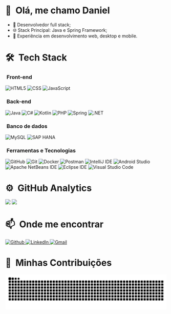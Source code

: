 # 👋 &nbsp;Olá, me chamo Daniel

- 💼 Desenvolvedor full stack;
- 🌐 Stack Principal: Java e Spring Framework;
- 🚀 Experiência em desenvolvimento web, desktop e mobile.

# 🛠 &nbsp;Tech Stack

### &nbsp;Front-end
<p height="">
  <img src="https://img.shields.io/badge/HTML5-E34F26?style=for-the-badge&logo=html5&logoColor=white", height=30, title="HTML5"/>
  <img src="https://img.shields.io/badge/CSS3-1572B6?style=for-the-badge&logo=css3&logoColor=white" height=30, title="CSS"/>
  <img src="https://img.shields.io/badge/JavaScript-323330?style=for-the-badge&logo=javascript&logoColor=F7DF1E" height=30, title="JavaScript"/>
</p>

### &nbsp;Back-end

<p height="">
  <img src="https://img.shields.io/badge/Java-ED8B00?style=flat&logo=openjdk&logoColor=white" height=30, title="Java"/>
  <img src="https://img.shields.io/badge/C%23-239120?style=for-the-badge&logo=csharp&logoColor=white" height=30, title="C#"/>
  <img src="https://img.shields.io/badge/Kotlin-B125EA?style=for-the-badge&logo=kotlin&logoColor=white" height=30, title="Kotlin"/>
  <img src="https://img.shields.io/badge/PHP-777BB4?style=for-the-badge&logo=php&logoColor=white" height=30, title="PHP"/>
  <img src="https://img.shields.io/badge/Spring-6DB33F.svg?style=for-the-badge&logo=Spring&logoColor=white" height=30, title="Spring"/>
  <img src="https://img.shields.io/badge/.NET-512BD4?style=for-the-badge&logo=dotnet&logoColor=white" height=30, title=".NET"/>
</p>

### &nbsp;Banco de dados
<p height="">
  <img src="https://img.shields.io/badge/MySQL-005C84?style=for-the-badge&logo=mysql&logoColor=white" height=30, title="MySQL"/>
  <img src="https://img.shields.io/badge/SAP-0FAAFF.svg?style=for-the-badge&logo=SAP&logoColor=white" height=30, title="SAP HANA"/>
</p>

### &nbsp;Ferramentas e Tecnologias
<p height="">
  <img src="https://img.shields.io/badge/GitHub-181717.svg?style=for-the-badge&logo=GitHub&logoColor=white" height=30, , title="GitHub"/>
  <img src="https://img.shields.io/badge/Git-F05032.svg?style=for-the-badge&logo=Git&logoColor=white" height=30, title="Git"/>
  <img src="https://img.shields.io/badge/Docker-2496ED.svg?style=for-the-badge&logo=Docker&logoColor=white" height=30, title="Docker"/>
  <img src="https://img.shields.io/badge/Postman-FF6C37.svg?style=for-the-badge&logo=Postman&logoColor=white" height=30, title="Postman"/>
  <img src="https://img.shields.io/badge/IntelliJ%20IDEA-000000.svg?style=for-the-badge&logo=IntelliJ-IDEA&logoColor=white" height=30, title="IntelliJ IDE"/>
  <img src="https://img.shields.io/badge/Android%20Studio-3DDC84.svg?style=for-the-badge&logo=Android-Studio&logoColor=white" height=30, title="Android Studio"/>
  <img src="https://img.shields.io/badge/Apache%20NetBeans%20IDE-1B6AC6.svg?style=for-the-badge&logo=Apache-NetBeans-IDE&logoColor=white" height=30, title="Apache NetBeans IDE"/>
  <img src="https://img.shields.io/badge/Eclipse%20IDE-2C2255.svg?style=for-the-badge&logo=Eclipse-IDE&logoColor=white" height=30, title="Eclipse IDE"/>
  <img src="https://img.shields.io/badge/Visual_Studio_Code-0078D4?style=for-the-badge&logo=visual%20studio%20code&logoColor=white" height=30, title="Visual Studio Code"/>
</p>

# ⚙️ &nbsp;GitHub Analytics

[<img src="https://github-readme-stats.vercel.app/api?username=daeldev&theme=github_dark&locale=pt-br&count_private=true" height=160>](https://github.com/daeldev)
[<img src="https://github-readme-stats.vercel.app/api/top-langs/?username=daeldev&layout=compact&theme=github_dark&locale=pt-br" height=160>](https://github.com/daeldev)

# 📫 &nbsp;Onde me encontrar
<p>
  <a href="https://github.com/daeldev" target="_blank">
    <img alt="Github" src="https://img.shields.io/badge/GitHub-%2312100E.svg?&style=for-the-badge&logo=Github&logoColor=white" height="30", title="GitHub"/>
  </a> 
  <a href="https://linkedin.com/in/daeldev" target="_blank">
    <img src="https://img.shields.io/badge/LinkedIn-0077B5?style=for-the-badge&logo=linkedin&logoColor=white" target="_blank" height="30", title="LinkedIn"/>
  </a>
  <a href="mailto:danielalmeida41263@gmail.com" target="_blank">
      <img src="https://img.shields.io/badge/Gmail-333333?style=for-the-badge&logo=gmail&logoColor=red" height="30", title="Gmail"/>
  </a>
</p>

# 🐍  &nbsp;Minhas Contribuições
<p>
  <img alt="snake eating my contributions" src="https://raw.githubusercontent.com/daeldev/daeldev/output/github-contribution-grid-snake.svg" />
</p>
